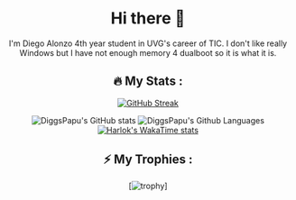 <!--
**DiggsPapu/DiggsPapu** is a ✨ _special_ ✨ repository because its `README.md` (this file) appears on your GitHub profile.

Here are some ideas to get you started:

- 🔭 I’m currently working on ...
- 🌱 I’m currently learning ...
- 👯 I’m looking to collaborate on ...
- 🤔 I’m looking for help with ...
- 💬 Ask me about ...
- 📫 How to reach me: ...
- 😄 Pronouns: ...
- ⚡ Fun fact: ...
-->
<div align="center">
  
 # Hi there 👋

I'm Diego Alonzo 4th year student in UVG's career of TIC. I don't like really Windows but I have not enough memory 4 dualboot so it is what it is.
  
## :fire: My Stats :

[![GitHub Streak](http://github-readme-streak-stats.herokuapp.com?user=diggspapu&theme=dark&background=000000)](https://git.io/streak-stats)

![DiggsPapu's GitHub stats](https://github-readme-stats.vercel.app/api?username=diggspapu&show_icons=true&theme=radical)
![DiggsPapu's Github Languages](https://github-readme-stats.vercel.app/api/top-langs?username=diggspapu&show_icons=true&locale=en&layout=compact)
[![Harlok's WakaTime stats](https://github-readme-stats.vercel.app/api/wakatime?username=diggspapu)](https://github.com/diggspapu/github-readme-stats)
## ⚡ My Trophies :
[![trophy](https://github-profile-trophy.vercel.app/?username=diggspapu&theme=onedark)]
</div>
